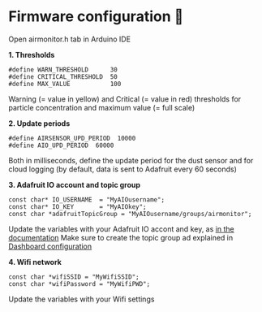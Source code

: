 # Firmware configuration :wrench:

Open airmonitor.h tab in Arduino IDE

**1. Thresholds**

    #define WARN_THRESHOLD      30
    #define CRITICAL_THRESHOLD  50
	#define MAX_VALUE           100

Warning (= value in yellow) and Critical (= value in red) thresholds for particle concentration and maximum value (= full scale)

**2. Update periods**

    #define AIRSENSOR_UPD_PERIOD  10000
    #define AIO_UPD_PERIOD  60000

Both in milliseconds, define the update period for the dust sensor and for cloud logging (by default, data is sent to Adafruit every 60 seconds)

**3. Adafruit IO account and topic group**

    const char* IO_USERNAME  = "MyAIOusername";
	const char* IO_KEY       = "MyAIOkey";
	const char *adafruitTopicGroup = "MyAIOusername/groups/airmonitor";
	
Update the variables with your Adafruit IO accont and key, as [in the documentation](https://io.adafruit.com/api/docs/#authentication)
Make sure to create the topic group ad explained in [Dashboard configuration](https://github.com/lucadentella/WioAirMonitor/tree/main/documentation/dashboard-config.md)

**4. Wifi network** 

	const char *wifiSSID = "MyWifiSSID";
	const char *wifiPassword = "MyWifiPWD";
	
Update the variables with your Wifi settings
